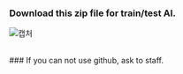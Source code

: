 ### Download this zip file for train/test AI.

![캡처](https://github.com/Yujin-J/MLSA_session_CustomVision/assets/81686374/37167329-e976-4162-a849-28340b1554c7)

<br/> 
### If you can not use github, ask to staff.
